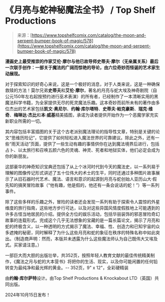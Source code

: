 <!--yml

category: 未分类

date: 2024-05-27 15:04:03

-->

# 《月亮与蛇神秘魔法全书》 / Top Shelf Productions

> 来源：[https://www.topshelfcomix.com/catalog/the-moon-and-serpent-bumper-book-of-magic/578](https://www.topshelfcomix.com/catalog/the-moon-and-serpent-bumper-book-of-magic/578)

**漫画史上最受推崇的作家艾伦·摩尔与他已故导师史蒂夫·摩尔（无亲属关系）最后一次联手创作：一部关于魔法的广阔而惊艳的导论，由六位奇妙而怪诞的艺术家生动展现。**

对于探索知识的好奇心来说，这是一个极好的消息，对于人类来说，这是一种确保救赎的方法！莫尔兄弟**史蒂夫**和**艾伦·摩尔**，著名的月亮与蛇大埃及神奇剧院（自公元150年左右起按预约进行巫术表演）的所有者，已经制作了一本清晰实用的黑魔法科学书籍，为全家提供无尽的死灵魔法乐趣。这本奇妙而前所未有的著作由多位杰出的艺术家包括**凯文·奥尼尔**、**约翰·库尔塔特**、**史蒂夫·帕克豪斯**、**瑞克·维奇**、**梅琳达·杰比**和**本·威基**精美插图，承诺为读者提供开始作为一个恶魔学家充实新职业所需的一切。

其内容包括丰富插图的关于这个古老派别魔法理论的指导性文章，特别是关键的论文“思维历险记”，它提供了如何轻松进入魔法世界的可靠建议。除此之外，还有一些“雨天活动”页面，提供了一些生动有趣的事情供你在达到魔法境界后进行，包括占卜、以太旅行和召唤五颜六色的灵魂、神灵、死者和地狱实体，他们必定会成为你的新朋友。

这部豪华的神奇知识宝典还包括了从上个冰河时代到今天的魔法史，以一系列易于理解的图像传记形式讲述了五十位伟大的术士的生平，同时还通过多种图片故事展示了从旧石器时代艺术、魔法、语言和意识的起源到月亮与蛇创始人亚历山大·假先知的搞笑冒险故事（“他有趣，他是假的，他还有一条会说话的蛇！”）等一系列事件。

除了这些多样的乐趣之外，冒险的读者还会发现一系列有助于探索令人震惊的外星维度的旅行指南，这些地方步行可达，以及对这些异国风情度假胜地上可能遇到的许多古怪当地居民的介绍。提供全方位的娱乐活动，包括华丽装饰的邪恶冒险奇幻故事的连载形式。完成这个几乎无法想象的宝藏的是一篇长篇论文，揭示了月亮和蛇的终极含义，以一种透明的方式揭示了魔法、幸福、性、创造力和已知宇宙的众多遮掩的秘密，同时解释了为什么这些月亮和蛇的象征在秩序的特殊名称中如此突出。（制造商声明：然而，本版并未透露为什么这些魔法师认为自己既伟大又埃及式。买家请注意。）

一部巨大而大胆的出版壮举，共352页，按照年轻人教育文献的最佳传统精美制作，《魔法之月与蛇的大本营书》将把你的生活、现实，以及你可能闲置的任何铅转变为最纯净和最光辉的黄金。-- 352页，9" x 12"，全彩硬精装

由**约翰·库尔萨特**设计。由Top Shelf Productions & Knockabout LTD（英国）共同出版。

2024年10月15日发布！

